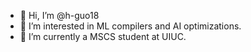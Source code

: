 - 👋 Hi, I’m @h-guo18
- 👀 I’m interested in ML compilers and AI optimizations.
- 🌱 I’m currently a MSCS student at UIUC.

<!---
h-guo18/h-guo18 is a ✨ special ✨ repository because its `README.md` (this file) appears on your GitHub profile.
You can click the Preview link to take a look at your changes.
--->
